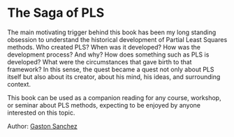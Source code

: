 # The Saga of PLS

The main motivating trigger behind this book has been my long standing obsession 
to understand the historical development of Partial Least Squares methods.
Who created PLS? When was it developed? How was the development process? 
And why? How does something such as PLS is developed? What were the circumstances 
that gave birth to that framework? In this sense, the quest became a quest not 
only about PLS itself but also about its creator, about his mind, his ideas, 
and surrounding context.

This book can be used as a companion reading for any course, workshop, or 
seminar about PLS methods, expecting to be enjoyed by anyone interested on this 
topic.


Author: [Gaston Sanchez](https://www.gastonsanchez.com)